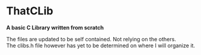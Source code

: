# ThatCLib

**A basic C Library written from scratch**  

The files are updated to be self contained. Not relying on the others.  
The clibs.h file however has yet to be determined on where I will organize it.  

